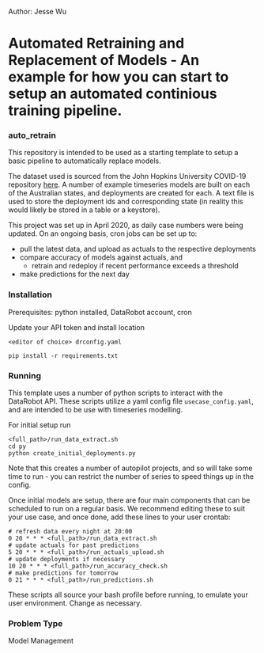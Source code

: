 Author: Jesse Wu

# Automated Retraining and Replacement of Models - An example for how you can start to setup an automated continious training pipeline. 

### auto_retrain

This repository is intended to be used as a starting template to setup a basic pipeline to automatically replace models.

The dataset used is sourced from the John Hopkins University COVID-19 repository [here](https://github.com/CSSEGISandData/COVID-19).
A number of example timeseries models are built on each of the Australian states, and deployments are created for each.
A text file is used to store the deployment ids and corresponding state (in reality this would likely be stored in a table or a keystore).

This project was set up in April 2020, as daily case numbers were being updated. On an ongoing basis, cron jobs can be set up to:

* pull the latest data, and upload as actuals to the respective deployments
* compare accuracy of models against actuals, and
    * retrain and redeploy if recent performance exceeds a threshold
* make predictions for the next day

### Installation

Prerequisites: python installed, DataRobot account, cron

Update your API token and install location
```
<editor of choice> drconfig.yaml
```

```
pip install -r requirements.txt
```

### Running

This template uses a number of python scripts to interact with the DataRobot API.
These scripts utilize a yaml config file `usecase_config.yaml`,
and are intended to be use with timeseries modelling.

For initial setup run
```
<full_path>/run_data_extract.sh
cd py
python create_initial_deployments.py
```

Note that this creates a number of autopilot projects, and so will take some time to run -
you can restrict the number of series to speed things up in the config.

Once initial models are setup, there are four main components that can be scheduled to run on a regular basis.
We recommend editing these to suit your use case, and once done, add these lines to your user crontab:
```
# refresh data every night at 20:00
0 20 * * * <full_path>/run_data_extract.sh
# update actuals for past predictions
5 20 * * * <full_path>/run_actuals_upload.sh
# update deployments if necessary
10 20 * * * <full_path>/run_accuracy_check.sh
# make predictions for tomorrow
0 21 * * * <full_path>/run_predictions.sh
```

These scripts all source your bash profile before running, to emulate your user environment.
Change as necessary.

### Problem Type
Model Management